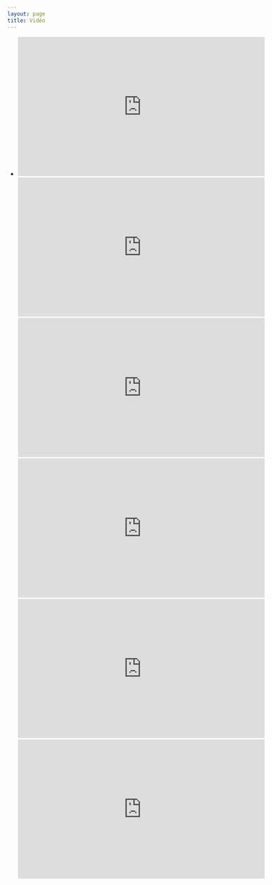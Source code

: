 ```yaml
---
layout: page 
title: Vidéo
---
```



<style>

</style>

<ul class="video-gallery">
<li>
   <iframe width="560" height="315" src="https://www.youtube.com/embed/9o_LplqUKu4" title="YouTube video player" frameborder="0" allow="accelerometer; autoplay; clipboard-write; encrypted-media; gyroscope; picture-in-picture" allowfullscreen></iframe>
   <iframe width="560" height="315" src="https://www.youtube.com/embed/Z5j3ME50OBk" title="YouTube video player" frameborder="0" allow="accelerometer; autoplay; clipboard-write; encrypted-media; gyroscope; picture-in-picture" allowfullscreen></iframe>
   <iframe width="560" height="315" src="https://www.youtube.com/embed/0du24wZsgRQ" title="YouTube video player" frameborder="0" allow="accelerometer; autoplay; clipboard-write; encrypted-media; gyroscope; picture-in-picture" allowfullscreen></iframe>
   <iframe width="560" height="315" src="https://www.youtube.com/embed/EwzzcIKLtNc" title="YouTube video player" frameborder="0" allow="accelerometer; autoplay; clipboard-write; encrypted-media; gyroscope; picture-in-picture" allowfullscreen></iframe> 
  <iframe width="560" height="315" src="https://www.youtube.com/embed/xWwvzceg6HQ" title="YouTube video player" frameborder="0" allow="accelerometer; autoplay; clipboard-write; encrypted-media; gyroscope; picture-in-picture" allowfullscreen></iframe>
  <iframe width="560" height="315" src="https://www.youtube.com/embed/8fwvlBLUY_I" title="YouTube video player" frameborder="0" allow="accelerometer; autoplay; clipboard-write; encrypted-media; gyroscope; picture-in-picture" allowfullscreen></iframe>
</li>
</ul>
